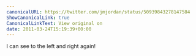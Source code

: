 ```yaml
---
canonicalURL: https://twitter.com/jmjordan/status/50939843278147584
ShowCanonicalLink: true
CanonicalLinkText: View original on
date: 2011-03-24T15:19:39+00:00
---
```

I can see to the left and right again!